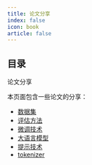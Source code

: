 ```yaml
---
title: 论文分享
index: false
icon: book
article: false
---
```


## 目录
论文分享

本页面包含一些论文的分享：

- [数据集](./dataset/)
- [评估方法](./eval/)
- [微调技术](./finetune/)
- [大语言模型](./llm/)
- [提示技术](./prompt/)
- [tokenizer](./tokenizer/)